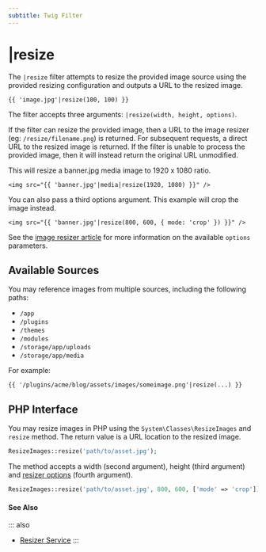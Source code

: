```yaml
---
subtitle: Twig Filter
---
```

# |resize

The `|resize` filter attempts to resize the provided image source using the provided resizing configuration and outputs a URL to the resized image.

```twig
{{ 'image.jpg'|resize(100, 100) }}
```

The filter accepts three arguments: `|resize(width, height, options)`.

If the filter can resize the provided image, then a URL to the image resizer (eg: `/resize/filename.png`) is returned. For subsequent requests, a direct URL to the resized image is returned. If the filter is unable to process the provided image, then it will instead return the original URL unmodified.

This will resize a banner.jpg media image to 1920 x 1080 ratio.

```twig
<img src="{{ 'banner.jpg'|media|resize(1920, 1080) }}" />
```

You can also pass a third options argument. This example will crop the image instead.

```twig
<img src="{{ 'banner.jpg'|resize(800, 600, { mode: 'crop' }) }}" />
```

See the [image resizer article](../../extend/services/resizer.md) for more information on the available `options` parameters.

## Available Sources

You may reference images from multiple sources, including the following paths:

- `/app`
- `/plugins`
- `/themes`
- `/modules`
- `/storage/app/uploads`
- `/storage/app/media`

For example:

```twig
{{ '/plugins/acme/blog/assets/images/someimage.png'|resize(...) }}
```

## PHP Interface

You may resize images in PHP using the `System\Classes\ResizeImages` and `resize` method. The return value is a URL location to the resized image.

```php
ResizeImages::resize('path/to/asset.jpg');
```

The method accepts a width (second argument), height (third argument) and [resizer options](../../extend/services/resizer.md) (fourth argument).

```php
ResizeImages::resize('path/to/asset.jpg', 800, 600, ['mode' => 'crop']);
```

#### See Also

::: also
* [Resizer Service](../../extend/services/resizer.md)
:::
